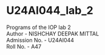 # U24AI044_lab_2
Programs of the IOP lab 2
<br>
Author - NISHCHAY DEEPAK MITTAL
<br>
Admission No. - U24AI044
<br>
Roll No. - A47
